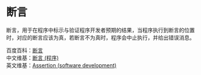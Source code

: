 # 断言

断言，用于在程序中标示与验证程序开发者预期的结果，当程序执行到断言的位置时，对应的断言应该为真，若断言不为真时，程序会中止执行，并给出错误消息。

百度百科：[断言](https://baike.baidu.com/item/断言/13021995)  
中文维基：[断言 (程序)](<https://zh.wikipedia.org/wiki/斷言_(程式)>)  
英文维基：[Assertion (software development)](<https://en.wikipedia.org/wiki/Assertion_(software_development)>)
